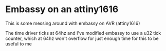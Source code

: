 # Embassy on an attiny1616

This is some messing around with embassy on AVR (attiny1616)

The time driver ticks at 64hz and I've modified embassy to use a u32 tick
counter, which at 64hz won't overflow for just enough time for this to be useful
to me
